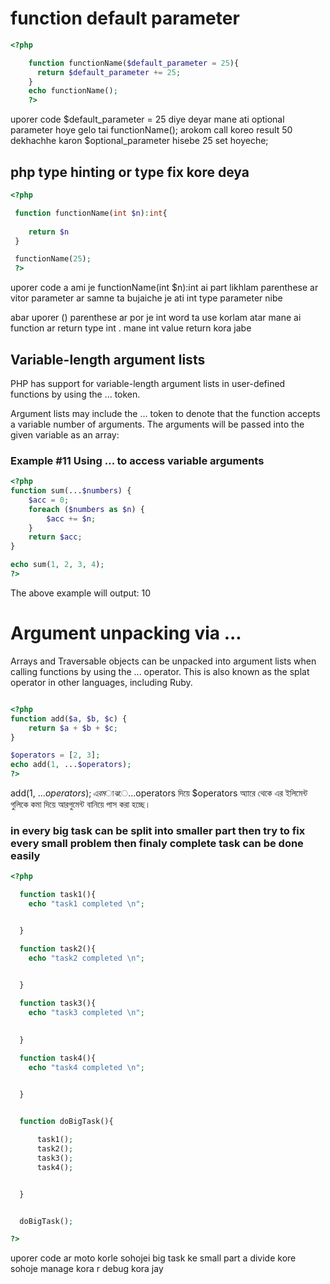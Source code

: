 # function default parameter

```php
<?php

    function functionName($default_parameter = 25){
      return $default_parameter += 25;
    }
    echo functionName();
    ?>
```

uporer code $default_parameter = 25 diye deyar mane ati optional parameter hoye gelo
 tai functionName(); arokom call koreo result 50 dekhachhe karon $optional_parameter hisebe 25 set hoyeche;

## php type hinting or type fix kore deya

```php
<?php

 function functionName(int $n):int{
    
    return $n
 }

 functionName(25);
 ?>
```

uporer code a ami je functionName(int $n):int ai part likhlam parenthese ar vitor parameter ar samne ta bujaiche je ati int type parameter nibe

abar uporer () parenthese ar por je int word ta use korlam atar mane ai function ar return type int . mane int value return kora jabe

## Variable-length argument lists

PHP has support for variable-length argument lists in user-defined functions by using the ... token.

Argument lists may include the ... token to denote that the function accepts a variable number of arguments. The arguments will be passed into the given variable as an array:

### Example #11 Using ... to access variable arguments

```php
<?php
function sum(...$numbers) {
    $acc = 0;
    foreach ($numbers as $n) {
        $acc += $n;
    }
    return $acc;
}

echo sum(1, 2, 3, 4);
?>
```

The above example will output:
10

# Argument unpacking via ...

Arrays and Traversable objects can be unpacked into argument lists when calling functions by using the ... operator. This is also known as the splat operator in other languages, including Ruby.

```php

<?php
function add($a, $b, $c) {
    return $a + $b + $c;
}

$operators = [2, 3];
echo add(1, ...$operators);
?>
```



add(1, ...$operators); এর মাঝে ...$operators দিয়ে $operators ‍অ্যারে থেকে এর ইলিমেন্ট গুলিকে কমা দিয়ে আরগুমেন্ট বানিয়ে পাস করা হচ্ছে।

### in every big task can be split into smaller part then try to fix every small problem then finaly complete task can be done easily

```PHP 
<?php

  function task1(){
    echo "task1 completed \n";


  }

  function task2(){
    echo "task2 completed \n";

    
  }

  function task3(){
    echo "task3 completed \n";

    
  }

  function task4(){
    echo "task4 completed \n";

    
  }


  function doBigTask(){

      task1();
      task2();
      task3();
      task4();


  }


  doBigTask();

?>

```

  uporer code ar moto korle sohojei big task ke small part a divide kore sohoje manage kora r debug kora jay
